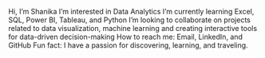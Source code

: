 Hi, I’m Shanika 
I’m interested in Data Analytics 
I’m currently learning Excel, SQL, Power BI, Tableau, and Python
I’m looking to collaborate on projects related to data visualization, machine learning and creating interactive tools for data-driven decision-making
How to reach me: Email, LinkedIn, and GitHub
Fun fact: I have a passion for discovering, learning, and traveling.

<!---
shanderson10/shanderson10 is a ✨ special ✨ repository because its `README.md` (this file) appears on your GitHub profile.
You can click the Preview link to take a look at your changes.
--->
